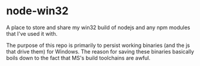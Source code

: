 node-win32
==========

A place to store and share my win32 build of nodejs and any npm modules that I've used it with. 

The purpose of this repo is primarily to persist working binaries (and the js that drive them) for Windows. 
The reason for saving these binaries basically boils down to the fact that MS's build toolchains are awful.
